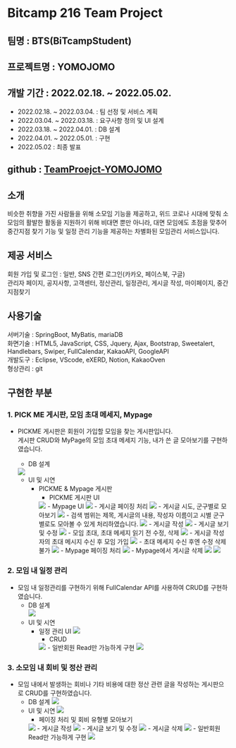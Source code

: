 # Bitcamp 216 Team Project

## 팀명 : BTS(BiTcampStudent)
## 프로젝트명 : YOMOJOMO
## 개발 기간 : 2022.02.18. ~ 2022.05.02.
  - 2022.02.18. ~ 2022.03.04. : 팀 선정 및 서비스 계획
  - 2022.03.04. ~ 2022.03.18. : 요구사항 정의 및 UI 설계 
  - 2022.03.18. ~ 2022.04.01. : DB 설계
  - 2022.04.01. ~ 2022.05.01. : 구현
  - 2022.05.02 : 최종 발표

## github : [TeamProejct-YOMOJOMO](https://github.com/findkh/TeamProejct-YOMOJOMO)

## 소개  
비슷한 취향을 가진 사람들을 위해 소모임 기능을 제공하고, 위드 코로나  시대에 맞춰 소모임의 활발한 활동을 지원하기 위해 비대면 뿐만 아니라, 대면 모임에도 초점을 맞추어 중간지점 찾기 기능 및 일정 관리 기능을 제공하는 차별화된 모임관리 서비스입니다.

## 제공 서비스   
회원 가입 및 로그인 : 일반, SNS 간편 로그인(카카오, 페이스북, 구글)  
관리자 페이지, 공지사항, 고객센터, 정산관리, 일정관리, 게시글 작성, 마이페이지, 중간지점찾기

## 사용기술   
서버기술 : SpringBoot, MyBatis, mariaDB  
화면기술 : HTML5, JavaScript, CSS, Jquery,  Ajax, Bootstrap, Sweetalert, Handlebars, Swiper, FullCalendar, KakaoAPI, GoogleAPI  
개발도구 : Eclipse, VScode, eXERD, Notion, KakaoOven  
형상관리 : git

## 구현한 부분
### 1. PICK ME 게시판, 모임 초대 메세지, Mypage  
- PICKME 게시판은 회원이 가입할 모임을 찾는 게시판입니다.   
  게시판 CRUD와 MyPage의 모임 초대 메세지 기능, 내가 쓴 글 모아보기를 구현하였습니다.  
    - DB 설계
    <img src="https://user-images.githubusercontent.com/89373222/168266643-f11b2748-8c3e-45aa-a5b0-bb28aefbdaae.png"/>

  - UI 및 시연
    - PICKME & Mypage 게시판
      - PICKME 게시판 UI  
      <img src="https://user-images.githubusercontent.com/89373222/168283899-ceb8911d-fea4-4d0e-9041-0fb7e0dca5d5.png"/>   
      - Mypage UI  
      <img src="https://user-images.githubusercontent.com/89373222/168288049-e324f1a3-6a21-423d-8ce6-0c85396dc361.png"/>  
      - 게시글 페이징 처리  
      <img src="https://user-images.githubusercontent.com/89373222/168312052-60411e1e-7b60-4e59-a19c-64ef88208736.gif"/>  
      - 게시글 시도, 군구별로 모아보기  
      <img src="https://user-images.githubusercontent.com/89373222/168290802-ef8b1377-92da-4b4e-b0b1-a8483dbfc202.gif"/>
      - 검색 범위는 제목, 게시글의 내용, 작성자 이름이고 시별 군구별로도 모아볼 수 있게 처리하였습니다.    
      <img src="https://user-images.githubusercontent.com/89373222/168292178-63a395ae-78da-408c-8731-59635f432e60.gif"/>  
      - 게시글 작성   
      <img src="https://user-images.githubusercontent.com/89373222/168286816-4e17bf3a-091e-4df0-a9c4-3468b992ddbf.gif"/>   
      - 게시글 보기 및 수정   
      <img src="https://user-images.githubusercontent.com/89373222/168287558-9211e81f-13bf-4cf3-bf69-ecc7399ef2fd.gif"/>  
      - 모임 초대, 초대 메세지 읽기 전 수정, 삭제    
      <img src="https://user-images.githubusercontent.com/89373222/168293497-f50d564f-7ac1-4af1-9d70-3afc6898a77d.gif"/>  
      - 게시글 작성자의 초대 메시지 수신 후 모임 가입  
      <img src="https://user-images.githubusercontent.com/89373222/168295919-be28adb5-66a5-4801-8314-d66edf0f527b.gif"/>  
      - 초대 메세지 수신 후엔 수정 삭제 불가  
      <img src="https://user-images.githubusercontent.com/89373222/168296442-3ade978d-4a9e-43c2-9f22-a797b5d9d1fc.gif"/>  
      - Mypage 페이징 처리  
      <img src="https://user-images.githubusercontent.com/89373222/168297196-14caa295-4132-447e-96b1-d41214bf2bc3.gif"/>  
      - Mypage에서 게시글 삭제  
      <img src="https://user-images.githubusercontent.com/89373222/168298618-de5b12ae-f3c8-4a24-8dd6-af15283aa57a.gif"/>  
      <img src="https://user-images.githubusercontent.com/89373222/168300382-5f8ce676-0c2d-49b9-8e2e-4a6bb21c6b17.gif"/>   
### 2. 모임 내 일정 관리  
- 모임 내 일정관리를 구현하기 위해 FullCalendar API를 사용하여 CRUD를 구현하였습니다.  
  - DB 설계  
    <img src="https://user-images.githubusercontent.com/89373222/168312825-65c863df-7ee0-40d4-9cce-be4c3b457434.png"/>  
  - UI 및 시연
    - 일정 관리 UI
      <img src="https://user-images.githubusercontent.com/89373222/168301043-3d85d180-ee11-4b60-bc7b-417f3f15af73.png"/>  
      - CRUD  
      <img src="https://user-images.githubusercontent.com/89373222/168301775-590bdb8c-46ce-4c2c-bfbe-1bf029690d20.gif"/>  
      - 일반회원 Read만 가능하게 구현  
      <img src="https://user-images.githubusercontent.com/89373222/168309680-26678b9b-8739-4f0e-a030-3d93b6b5b091.gif"/>  
### 3. 소모임 내 회비 및 정산 관리
- 모임 내에서 발생하는 회비나 기타 비용에 대한 정산 관련 글을 작성하는 게시판으로 CRUD를 구현하였습니다.
  - DB 설계
    <img src="https://user-images.githubusercontent.com/89373222/168313458-41b4b515-4b36-46d5-a6ed-d26977469792.png"/>  
  - UI 및 시연
    <img src="https://user-images.githubusercontent.com/89373222/168304011-586c0225-3e3c-49b0-861a-6883f6a0fe2e.png"/>   
    - 페이징 처리 및 회비 유형별 모아보기
    <img src="https://user-images.githubusercontent.com/89373222/168305220-36490f0d-8a4f-4469-8897-9a07be2bb9d4.gif"/>  
    - 게시글 작성  
    <img src="https://user-images.githubusercontent.com/89373222/168306200-08bca125-35fc-4147-b1cc-e66490cc21a0.gif"/>  
    - 게시글 보기 및 수정  
    <img src="https://user-images.githubusercontent.com/89373222/168307472-b2cbb4c8-964a-4f80-a654-1ba620f6959c.gif"/>  
    - 게시글 삭제  
    <img src="https://user-images.githubusercontent.com/89373222/168308237-f9a2e872-beac-4d61-aca1-8c2b442441c9.gif"/>  
    - 일반회원 Read만 가능하게 구현  
    <img src="https://user-images.githubusercontent.com/89373222/168311348-1a045792-efe6-4c36-84a9-9f0479f3b013.gif"/>  